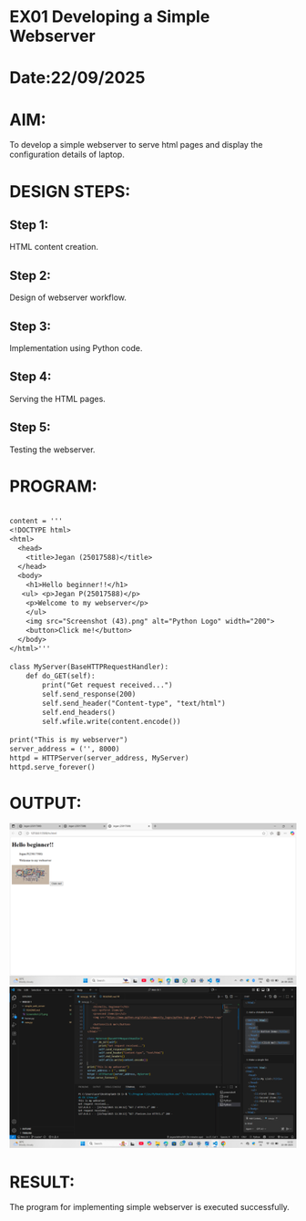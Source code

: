 # EX01 Developing a Simple Webserver

# Date:22/09/2025
# AIM:
To develop a simple webserver to serve html pages and display the configuration details of laptop.

# DESIGN STEPS:
## Step 1:
HTML content creation.

## Step 2:
Design of webserver workflow.

## Step 3:
Implementation using Python code.

## Step 4:
Serving the HTML pages.

## Step 5:
Testing the webserver.

# PROGRAM:
```from http.server import HTTPServer, BaseHTTPRequestHandler

content = '''
<!DOCTYPE html>
<html>
  <head>
    <title>Jegan (25017588)</title>
  </head>
  <body>
    <h1>Hello beginner!!</h1>
   <ul> <p>Jegan P(25017588)</p>
    <p>Welcome to my webserver</p>
    </ul>
    <img src="Screenshot (43).png" alt="Python Logo" width="200">
    <button>Click me!</button>
  </body>
</html>'''

class MyServer(BaseHTTPRequestHandler):
    def do_GET(self):
        print("Get request received...")
        self.send_response(200)
        self.send_header("Content-type", "text/html")
        self.end_headers()
        self.wfile.write(content.encode())

print("This is my webserver")
server_address = ('', 8000)
httpd = HTTPServer(server_address, MyServer)
httpd.serve_forever()
```
# OUTPUT:
![alt text](</Screenshot (43).png>)
![alt text](<Screenshot (28).png>)
# RESULT:
The program for implementing simple webserver is executed successfully.

